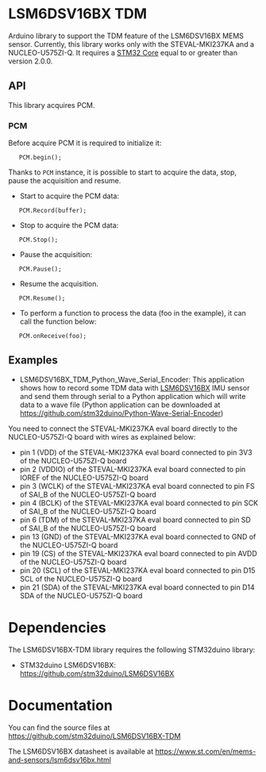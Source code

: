 # LSM6DSV16BX TDM
Arduino library to support the TDM feature of the LSM6DSV16BX MEMS sensor.
Currently, this library works only with the STEVAL-MKI237KA and a NUCLEO-U575ZI-Q.
It requires a [STM32 Core](https://github.com/stm32duino/Arduino_Core_STM32) equal to or greater than version 2.0.0.

## API
This library acquires PCM.

### PCM
Before acquire PCM it is required to initialize it:

`   PCM.begin();`

Thanks  to `PCM` instance, it is possible to start to acquire the data, stop, pause the acquisition and resume.
- Start to acquire the PCM data:
    
`   PCM.Record(buffer);`
- Stop to acquire the PCM data:
    
`   PCM.Stop();`
- Pause the acquisition:
    
`   PCM.Pause();`
- Resume the acquisition.
    
`   PCM.Resume();`
- To perform a function to process the data (foo in the example), it can call the function below:
    
`   PCM.onReceive(foo);`

## Examples

* LSM6DSV16BX_TDM_Python_Wave_Serial_Encoder: This application shows how to record some TDM data with [LSM6DSV16BX](https://www.st.com/en/mems-and-sensors/lsm6dsv16bx.html) IMU sensor and send them through serial to a Python application which will write data to a wave file (Python application can be downloaded at https://github.com/stm32duino/Python-Wave-Serial-Encoder)

You need to connect the STEVAL-MKI237KA eval board directly to the NUCLEO-U575ZI-Q board with wires as explained below:
 - pin 1 (VDD) of the STEVAL-MKI237KA eval board connected to pin 3V3 of the NUCLEO-U575ZI-Q board
 - pin 2 (VDDIO) of the STEVAL-MKI237KA eval board connected to pin IOREF of the NUCLEO-U575ZI-Q board
 - pin 3 (WCLK) of the STEVAL-MKI237KA eval board connected to pin FS of SAI_B of the NUCLEO-U575ZI-Q board
 - pin 4 (BCLK) of the STEVAL-MKI237KA eval board connected to pin SCK of SAI_B of the NUCLEO-U575ZI-Q board
 - pin 6 (TDM) of the STEVAL-MKI237KA eval board connected to pin SD of SAI_B of the NUCLEO-U575ZI-Q board
 - pin 13 (GND) of the STEVAL-MKI237KA eval board connected to GND of the NUCLEO-U575ZI-Q board
 - pin 19 (CS) of the STEVAL-MKI237KA eval board connected to pin AVDD of the NUCLEO-U575ZI-Q board
 - pin 20 (SCL) of the STEVAL-MKI237KA eval board connected to pin D15 SCL of the NUCLEO-U575ZI-Q board
 - pin 21 (SDA) of the STEVAL-MKI237KA eval board connected to pin D14 SDA of the NUCLEO-U575ZI-Q board

# Dependencies

The LSM6DSV16BX-TDM library requires the following STM32duino library:

* STM32duino LSM6DSV16BX: https://github.com/stm32duino/LSM6DSV16BX

# Documentation

You can find the source files at
https://github.com/stm32duino/LSM6DSV16BX-TDM

The LSM6DSV16BX datasheet is available at
https://www.st.com/en/mems-and-sensors/lsm6dsv16bx.html
